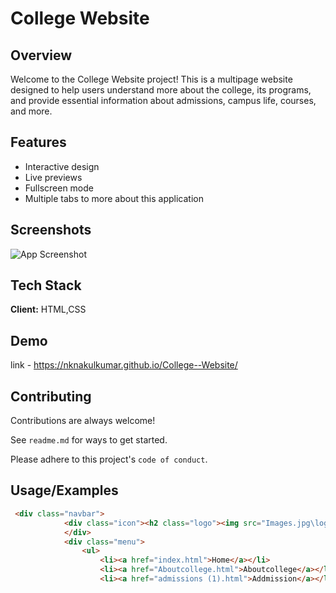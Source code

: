 # College Website

## Overview

Welcome to the College Website project! This is a multipage website designed to help users understand more about the college, its programs, and provide essential information about admissions, campus life, courses, and more. 

## Features
- Interactive design 
- Live previews
- Fullscreen mode
- Multiple tabs to more about this application


## Screenshots

![App Screenshot](https://i.pinimg.com/originals/fa/a2/ce/faa2ceedb89acc66b807280a0cbd4be9.jpg)


## Tech Stack

**Client:** HTML,CSS

## Demo
link - https://nknakulkumar.github.io/College--Website/

## Contributing

Contributions are always welcome!

See `readme.md` for ways to get started.

Please adhere to this project's `code of conduct`.


## Usage/Examples 

```HTML
 <div class="navbar">
            <div class="icon"><h2 class="logo"><img src="Images.jpg\logo png.png" alt="logo"></h2>
            </div>
            <div class="menu">
                <ul>
                    <li><a href="index.html">Home</a></li>
                    <li><a href="Aboutcollege.html">Aboutcollege</a></li>
                    <li><a href="admissions (1).html">Addmission</a></li>
```

